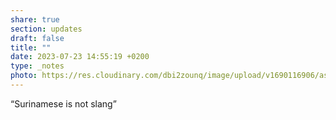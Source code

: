 ```yaml
---
share: true
section: updates
draft: false
title: ""
date: 2023-07-23 14:55:19 +0200
type: _notes
photo: https://res.cloudinary.com/dbi2zounq/image/upload/v1690116906/asc4jynpgiwzdk9vbsqq.jpg
---
```



“Surinamese is not slang”
